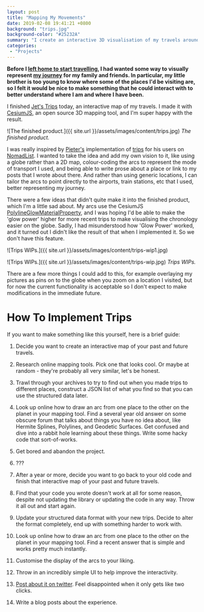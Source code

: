 ```yaml
---
layout: post
title: "Mapping My Movements"
date: 2019-02-08 19:41:21 +0800
background: "trips.jpg"
background-color: "#25232A"
summary: "I create an interactive 3D visualisation of my travels around our world."
categories:
 - "Projects"
---
```

**Before I [left home to start travelling](/the-adventure-begins/), I had wanted some way to visually represent [my journey](/travel/) for my family and friends. In particular, my little brother is too young to know where some of the places I'd be visiting are, so I felt it would be nice to make something that he could interact with to better understand where I am and where I have been.**

I finished [Jet's Trips](/trips/) today, an interactive map of my travels. I made it with [CesiumJS](https://cesiumjs.org/), an open source 3D mapping tool, and I'm super happy with the result.

![The finished product.]({{ site.url }}/assets/images/content/trips.jpg)
*The finished product.*

I was really inspired by [Pieter's](https://levels.io/) implementation of [trips](https://nomadlist.com/@levelsio) for his users on [NomadList](https://nomadlist.com). I wanted to take the idea and add my own vision to it, like using a globe rather than a 2D map, colour-coding the arcs to represent the mode of transport I used, and being able to write prose about a place or link to my posts that I wrote about there. And rather than using generic locations, I can tailor the arcs to point directly to the airports, train stations, etc that I used, better representing my journey.

There were a few ideas that didn't quite make it into the finished product, which I'm a little sad about. My arcs use the CesiumJS [PolylineGlowMaterialProperty](https://cesiumjs.org/Cesium/Build/Documentation/PolylineGlowMaterialProperty.html), and I was hoping I'd be able to make the 'glow power' higher for more recent trips to make visualising the chronology easier on the globe. Sadly, I had misunderstood how 'Glow Power' worked, and it turned out I didn't like the result of that when I implemented it. So we don't have this feature. 

![Trips WIPs.]({{ site.url }}/assets/images/content/trips-wip1.jpg)

![Trips WIPs.]({{ site.url }}/assets/images/content/trips-wip.jpg)
*Trips WIPs.*

There are a few more things I could add to this, for example overlaying my pictures as pins on to the globe when you zoom on a location I visited, but for now the current functionality is acceptable so I don't expect to make modifications in the immediate future. 

# How To Implement Trips

If you want to make something like this yourself, here is a brief guide:

1. Decide you want to create an interactive map of your past and future travels.

2. Research online mapping tools. Pick one that looks cool. Or maybe at random - they're probably all very similar, let's be honest.

3. Trawl through your archives to try to find out when you made trips to different places, construct a JSON list of what you find so that you can use the structured data later.

4. Look up online how to draw an arc from one place to the other on the planet in your mapping tool. Find a several year old answer on some obscure forum that talks about things you have no idea about, like Hermite Splines, Polylines, and Geodetic Surfaces. Get confused and dive into a rabbit hole learning about these things. Write some hacky code that sort-of-works.

5. Get bored and abandon the project.

6. ???

7. After a year or more, decide you want to go back to your old code and finish that interactive map of your past and future travels.

8. Find that your code you wrote doesn't work at all for some reason, despite not updating the library or updating the code in any way. Throw it all out and start again. 

9. Update your structured data format with your new trips. Decide to alter the format completely, end up with something harder to work with.  

10. Look up online how to draw an arc from one place to the other on the planet in your mapping tool. Find a recent answer that is simple and works pretty much instantly.

11. Customise the display of the arcs to your liking.

12. Throw in an incredibly simple UI to help improve the interactivity.

13. [Post about it on twitter](https://twitter.com/JetroidMakes/status/1092791262690701312). Feel disappointed when it only gets like two clicks.

14. Write a blog posts about the experience.